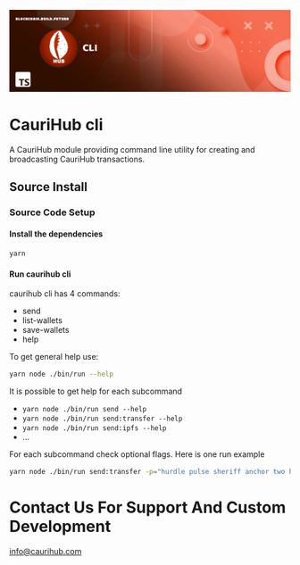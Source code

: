 ![Img](banner.png)

# CauriHub cli

A CauriHub module providing command line utility for creating and broadcasting CauriHub transactions.

## Source Install

### Source Code Setup

#### Install the dependencies

```bash
yarn
```

#### Run caurihub cli

caurihub cli has 4 commands:

-   send
-   list-wallets
-   save-wallets
-   help

To get general help use:

```bash
yarn node ./bin/run --help
```

It is possible to get help for each subcommand

-   `yarn node ./bin/run send --help`
-   `yarn node ./bin/run send:transfer --help`
-   `yarn node ./bin/run send:ipfs --help`
-   ...

For each subcommand check optional flags. Here is one run example

```bash
yarn node ./bin/run send:transfer -p="hurdle pulse sheriff anchor two hope income pattern hazard bacon book night" -q=2
```

# Contact Us For Support And Custom Development

info@caurihub.com
